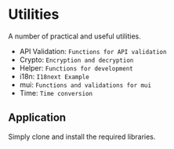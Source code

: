 # Utilities

A number of practical and useful utilities.
* API Validation: `Functions for API validation`
* Crypto: `Encryption and decryption`
* Helper: `Functions for development`
* i18n: `I18next Example`
* mui: `Functions and validations for mui`
* Time: `Time conversion`

## Application

Simply clone and install the required libraries.
